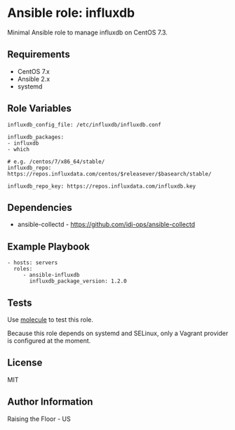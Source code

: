 Ansible role: influxdb
=========

Minimal Ansible role to manage influxdb on CentOS 7.3.

Requirements
------------

 * CentOS 7.x
 * Ansible 2.x
 * systemd

Role Variables
--------------

```
influxdb_config_file: /etc/influxdb/influxdb.conf

influxdb_packages:
- influxdb
- which

# e.g. /centos/7/x86_64/stable/
influxdb_repo: https://repos.influxdata.com/centos/$releasever/$basearch/stable/

influxdb_repo_key: https://repos.influxdata.com/influxdb.key
```

Dependencies
------------

 * ansible-collectd - https://github.com/idi-ops/ansible-collectd

Example Playbook
----------------

    - hosts: servers
      roles:
         - ansible-influxdb
           influxdb_package_version: 1.2.0

Tests
-----

Use [molecule](https://github.com/metacloud/molecule) to test this role.

Because this role depends on systemd and SELinux, only a Vagrant provider is configured at the moment.

License
-------

MIT

Author Information
------------------

Raising the Floor - US
